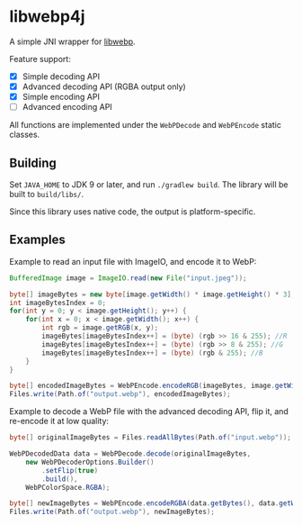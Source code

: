 # libwebp4j

A simple JNI wrapper for [libwebp](https://developers.google.com/speed/webp/docs/api).

Feature support:
- [x] Simple decoding API
- [x] Advanced decoding API (RGBA output only)
- [x] Simple encoding API
- [ ] Advanced encoding API

All functions are implemented under the `WebPDecode` and `WebPEncode` static classes.

## Building

Set `JAVA_HOME` to JDK 9 or later, and run `./gradlew build`. The library will be built to `build/libs/`.

Since this library uses native code, the output is platform-specific.

## Examples

Example to read an input file with ImageIO, and encode it to WebP:
```java
BufferedImage image = ImageIO.read(new File("input.jpeg"));

byte[] imageBytes = new byte[image.getWidth() * image.getHeight() * 3];
int imageBytesIndex = 0;
for(int y = 0; y < image.getHeight(); y++) {
	for(int x = 0; x < image.getWidth(); x++) {
		int rgb = image.getRGB(x, y);
		imageBytes[imageBytesIndex++] = (byte) (rgb >> 16 & 255); //R
		imageBytes[imageBytesIndex++] = (byte) (rgb >> 8 & 255); //G
		imageBytes[imageBytesIndex++] = (byte) (rgb & 255); //B
	}
}

byte[] encodedImageBytes = WebPEncode.encodeRGB(imageBytes, image.getWidth(), image.getHeight(), image.getWidth() * 3, 80);
Files.write(Path.of("output.webp"), encodedImageBytes);
```

Example to decode a WebP file with the advanced decoding API, flip it, and re-encode it at low quality:
```java
byte[] originalImageBytes = Files.readAllBytes(Path.of("input.webp"));

WebPDecodedData data = WebPDecode.decode(originalImageBytes,
	new WebPDecoderOptions.Builder()
		.setFlip(true)
		.build(),
	WebPColorSpace.RGBA);

byte[] newImageBytes = WebPEncode.encodeRGBA(data.getBytes(), data.getWidth(), data.getHeight(), data.getWidth() * 4, 10);
Files.write(Path.of("output.webp"), newImageBytes);
```
